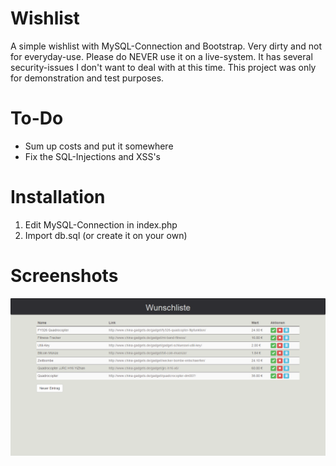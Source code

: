 # Wishlist
A simple wishlist with MySQL-Connection and Bootstrap. Very dirty and not for everyday-use.
Please do NEVER use it on a live-system. It has several security-issues I don't want to deal with at this time.
This project was only for demonstration and test purposes.

# To-Do
* Sum up costs and put it somewhere
* Fix the SQL-Injections and XSS's

# Installation
1. Edit MySQL-Connection in index.php
2. Import db.sql (or create it on your own)

# Screenshots
![Alt text](/screenshot.png?raw=true "Optional Title")
